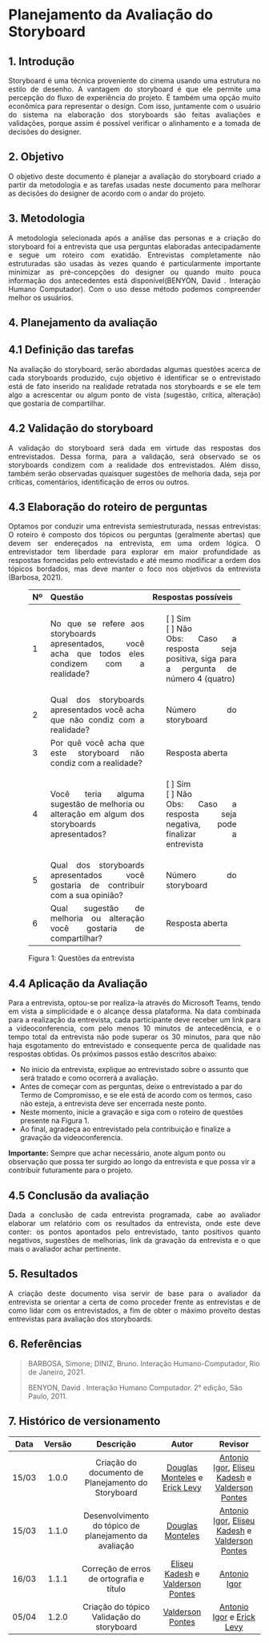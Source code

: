 # Planejamento da Avaliação do Storyboard

## 1. Introdução

<p align="justify">
  Storyboard é uma técnica proveniente do cinema usando uma estrutura no estilo de desenho. A vantagem do storyboard é que ele permite uma percepção do fluxo de experiência do projeto. É também uma opção muito econômica para representar o design. Com isso, juntamente com o usuário do sistema na elaboração dos storyboards são feitas avaliações e validações, porque assim é possível verificar o alinhamento e a tomada de decisões do designer.
</p>

## 2. Objetivo

<p align="justify">
  O objetivo deste documento é planejar a avaliação  do storyboard criado a partir da metodologia e as tarefas usadas neste documento para melhorar as decisões do designer de acordo com o andar do projeto.
</p>

## 3. Metodologia

<p align="justify">
  A metodologia selecionada após a análise das personas e a criação do storyboard foi a entrevista que usa perguntas elaboradas antecipadamente e segue um roteiro com exatidão. Entrevistas completamente não estruturadas são usadas às vezes quando é  particularmente importante minimizar as pré-concepções do designer ou quando muito pouca informação dos antecedentes está disponível(BENYON, David . Interação Humano Computador). Com o uso desse método podemos compreender melhor os usuários.
</p>

## 4. Planejamento da avaliação

## 4.1 Definição das tarefas

<p align="justify">
  Na avaliação do storyboard, serão abordadas algumas questões acerca de cada storyboards produzido, cujo objetivo é identificar se o entrevistado está de fato inserido na realidade retratada nos storyboards e se ele tem algo a acrescentar ou algum ponto de vista (sugestão, crítica, alteração) que gostaria de compartilhar.
</p>

## 4.2 Validação do storyboard

<p align="justify">
  A validação do storyboard será dada em virtude das respostas dos entrevistados. Dessa forma, para a validação, será observado se os storyboards condizem com a realidade dos entrevistados. Além disso, também serão observadas quaisquer sugestões de melhoria dada, seja por críticas, comentários, identificação de erros ou outros.
</p>

## 4.3 Elaboração do roteiro de perguntas

<p align="justify">
  Optamos por conduzir uma entrevista semiestruturada, nessas entrevistas: O roteiro é composto dos tópicos ou perguntas (geralmente abertas) que devem ser endereçados na entrevista, em uma ordem lógica. O entrevistador tem liberdade para explorar em maior profundidade as respostas fornecidas pelo entrevistado e até mesmo modificar a ordem dos tópicos bordados, mas deve manter o foco nos objetivos da entrevista (Barbosa, 2021).
</p>

<figure>
  <table>
    <thead>
      <tr>
        <th align="justify">Nº</th>
        <th align="justify">Questão</th>
        <th align="justify">Respostas possíveis</th>
      </tr>
    </thead>
  <tbody>
    <tr>
      <td align="justify">
        1
      </td>
      <td align="justify">
        No que se refere aos storyboards apresentados, você acha que todos eles condizem com a realidade?
      </td>
      <td align="justify">
        <ul style="list-style:none">
          <li>[ ] Sim</li> 
          <li>[ ] Não</li> 
          <li>Obs: Caso a resposta seja positiva, siga para a pergunta de número 4 (quatro)</li>
        <ul>
      </td>
    </tr>
    <tr>
      <td align="justify">
        2
      </td>
      <td align="justify">
        Qual dos storyboards apresentados você acha que não condiz com a realidade? 
      </td>
      <td align="justify">
        <ul style="list-style:none">
          <li>Número do storyboard</li> 
        <ul>
      </td>
    </tr>
    <tr>
      <td align="justify">
        3
      </td>
      <td align="justify">
        Por quê você acha que este storyboard não condiz com a realidade? 
      </td>
      <td align="justify">
        <ul style="list-style:none">
          <li>Resposta aberta</li> 
        <ul>
      </td>
    </tr>
    <tr>
      <td align="justify">
        4
      </td>
      <td align="justify">
        Você teria alguma sugestão de melhoria ou alteração em algum dos storyboards apresentados?
      </td>
      <td align="justify">
        <ul style="list-style:none">
          <li>[ ] Sim</li> 
          <li>[ ] Não</li> 
          <li>Obs: Caso a resposta seja negativa, pode finalizar a entrevista</li>
        <ul>
      </td>
    </tr>
    <tr>
      <td align="justify">
        5
      </td>
      <td align="justify">
        Qual dos storyboards apresentados você gostaria de contribuir com a sua opinião? 
      </td>
      <td align="justify">
        <ul style="list-style:none">
          <li>Número do storyboard</li> 
        <ul>
      </td>
    </tr>
    <tr>
      <td align="justify">
        6
      </td>
      <td align="justify">
        Qual sugestão de melhoria ou alteração você gostaria de compartilhar?
      </td>
      <td align="justify">
        <ul style="list-style:none">
          <li>Resposta aberta</li> 
        <ul>
      </td>
    </tr>
  </tbody>
  </table>
  <figcaption>Figura 1: Questões da entrevista</figcaption>
</figure>

## 4.4 Aplicação da Avaliação

<p align="justify">
  Para a entrevista, optou-se por realiza-la através do Microsoft Teams, tendo em vista a simplicidade e o alcançe dessa plataforma. Na data combinada para a realização da entrevista, cada participante deve receber um link para a videoconferencia, com pelo menos 10 minutos de antecedência, e o tempo total da entrevista não pode superar os 30 minutos, para que não haja esgotamento do entrevistado e consequente perca de qualidade nas respostas obtidas. Os próximos passos estão descritos abaixo:
</p>

- No inicio da entrevista, explique ao entrevistado sobre o assunto que será tratado e como ocorrerá a avaliação.
- Antes de começar com as perguntas, deixe o entrevistado a par do Termo de Compromisso, e se ele está de acordo com os termos, caso não esteja, a entrevista deve ser encerrada neste ponto.
- Neste momento, inicie a gravação e siga com o roteiro de questões presente na Figura 1.
- Ao final, agradeça ao entrevistado pela contribuição e finalize a gravação da videoconferencia.

**Importante:** Sempre que achar necessário, anote algum ponto ou observação que possa ter surgido ao longo da entrevista e que possa vir a contribuir futuramente para o projeto.

## 4.5 Conclusão da avaliação

<p align="justify">
  Dada a conclusão de cada entrevista programada, cabe ao avaliador elaborar um relatório com os resultados da entrevista, onde este deve conter: os pontos apontados pelo entrevistado, tanto positivos quanto negativos, sugestões de melhorias, link da gravação da entrevista e o que mais o avaliador achar pertinente.
</p>

## 5. Resultados

<p align="justify">
  A criação deste documento visa servir de base para o avaliador da entrevista se orientar a certa de como proceder frente as entrevistas e de como lidar com os entrevistados, a fim de obter o máximo proveito destas entrevistas para avaliação dos storyboards.
</p>

## 6. Referências
 
> BARBOSA, Simone; DINIZ, Bruno. Interação Humano-Computador, Rio de Janeiro, 2021.
> 
> BENYON, David . Interação Humano Computador. 2° edição, São Paulo, 2011.

## 7. Histórico de versionamento
 
| Data  | Versão | Descrição | Autor | Revisor |
| :---: | :----: | :-------: | :---: | :-----: |
| 15/03 | 1.0.0  | Criação do documento de Planejamento do Storyboard | [Douglas Monteles](https://github.com/DouglasMonteles) e [Erick Levy](https://github.com/ErickLevy) | [Antonio Igor](https://github.com/antonioigorcarvalho), [Eliseu Kadesh](https://github.com/eliseukadesh67) e [Valderson Pontes](https://github.com/valdersonjr) |
| 15/03 | 1.1.0  | Desenvolvimento do tópico de planejamento da avaliação | [Douglas Monteles](https://github.com/DouglasMonteles) | [Antonio Igor](https://github.com/antonioigorcarvalho), [Eliseu Kadesh](https://github.com/eliseukadesh67) e [Valderson Pontes](https://github.com/valdersonjr)  |
| 16/03 | 1.1.1  | Correção de erros de ortografia e título | [Eliseu Kadesh](https://github.com/eliseukadesh67) e [Valderson Pontes](https://github.com/valdersonjr) | [Antonio Igor](https://github.com/antonioigorcarvalho)  |
| 05/04 | 1.2.0  | Criação do tópico Validação do storyboard | [Valderson Pontes](https://github.com/valdersonjr) | [Antonio Igor](https://github.com/antonioigorcarvalho) e [Erick Levy](https://github.com/ErickLevy) |
